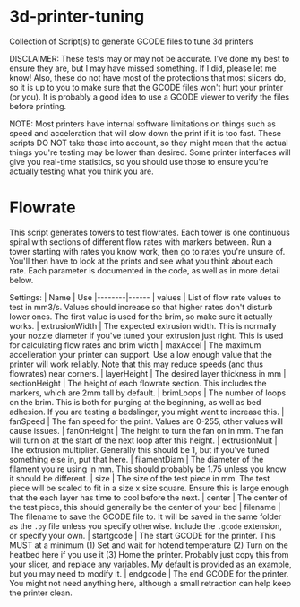 # 3d-printer-tuning
Collection of Script(s) to generate GCODE files to tune 3d printers

DISCLAIMER: These tests may or may not be accurate. I've done my best to ensure they are, but I may have missed something. If I did, please let me know! Also, these do not have most of the protections that most slicers do, so it is up to you to make sure that the GCODE files won't hurt your printer (or you). It is probably a good idea to use a GCODE viewer to verify the files before printing.

NOTE: Most printers have internal software limitations on things such as speed and acceleration that will slow down the print if it is too fast. These scripts DO NOT take those into account, so they might mean that the actual things you're testing may be lower than desired. Some printer interfaces will give you real-time statistics, so you should use those to ensure you're actually testing what you think you are.

# Flowrate
This script generates towers to test flowrates. Each tower is one continuous spiral with sections of different flow rates with markers between. Run a tower starting with rates you know work, then go to rates you're unsure of. You'll then have to look at the prints and see what you think about each rate. Each parameter is documented in the code, as well as in more detail below.

Settings:
| Name   | Use
|--------|------
| values | List of flow rate values to test in mm3/s. Values should increase so that higher rates don't disturb lower ones. The first value is used for the brim, so make sure it actually works.
| extrusionWidth | The expected extrusion width. This is normally your nozzle diameter if you've tuned your extrusion just right. This is used for calculating flow rates and brim width
| maxAccel | The maximum accelleration your printer can support. Use a low enough value that the printer will work reliably. Note that this may reduce speeds (and thus flowrates) near corners.
| layerHeight | The desired layer thickness in mm
| sectionHeight | The height of each flowrate section. This includes the markers, which are 2mm tall by default.
| brimLoops | The number of loops on the brim. This is both for purging at the beginning, as well as bed adhesion. If you are testing a bedslinger, you might want to increase this.
| fanSpeed | The fan speed for the print. Values are 0-255, other values will cause issues.
| fanOnHeight | The height to turn the fan on in mm. The fan will turn on at the start of the next loop after this height.
| extrusionMult | The extrusion multiplier. Generally this should be 1, but if you've tuned something else in, put that here.
| filamentDiam | The diameter of the filament you're using in mm. This should probably be 1.75 unless you know it should be different.
| size | The size of the test piece in mm. The test piece will be scaled to fit in a size x size square. Ensure this is large enough that the each layer has time to cool before the next.
| center | The center of the test piece, this should generally be the center of your bed
| filename | The filename to save the GCODE file to. It will be saved in the same folder as the `.py` file unless you specify otherwise. Include the `.gcode` extension, or specify your own.
| startgcode | The start GCODE for the printer. This MUST at a minimum (1) Set and wait for hotend temperature (2) Turn on the heatbed here if you use it (3) Home the printer. Probably just copy this from your slicer, and replace any variables. My default is provided as an example, but you may need to modify it.
| endgcode | The end GCODE for the printer. You might not need anything here, although a small retraction can help keep the printer clean.